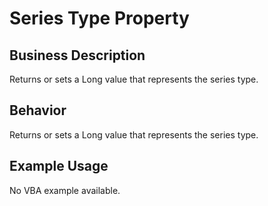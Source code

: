 # Series Type Property

## Business Description
Returns or sets a Long value that represents the series type.

## Behavior
Returns or sets a Long value that represents the series type.

## Example Usage
No VBA example available.